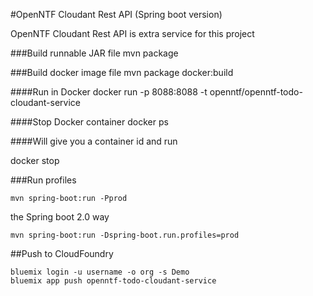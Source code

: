 #OpenNTF Cloudant Rest API (Spring boot version)

OpenNTF Cloudant Rest API is extra service for this project

###Build runnable JAR file
mvn package

###Build docker image file
mvn package docker:build

####Run in Docker
docker run -p 8088:8088 -t openntf/openntf-todo-cloudant-service

####Stop Docker container
docker ps

####Will give you a container id and run

docker stop <containerid>

###Run profiles
```
mvn spring-boot:run -Pprod
```
the Spring boot 2.0 way
```
mvn spring-boot:run -Dspring-boot.run.profiles=prod
```

##Push to CloudFoundry
```
bluemix login -u username -o org -s Demo
bluemix app push openntf-todo-cloudant-service
```
